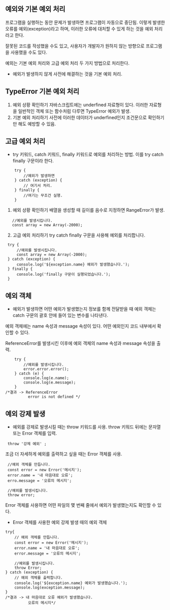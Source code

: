 ## 예외와 기본 예외 처리 
 프로그램을 실행하는 동안 문제가 발생하면 프로그램이 자동으로 중단됨. 이렇게 발생한 오류를
 예외(exception)라고 하며, 이러한 오류에 대처할 수 있게 하는 것을 예외 처리라고 한다. 

 잘못된 코드를 작성했을 수도 있고, 사용자가 개발자가 원하지 않는 방향으로 프로그램을 사용했을 수도 있다. 
 
 예외는 기본 예외 처리와 고급 예외 처리 두 가지 방법으로 처리한다.
 - 예외가 발생하지 않게 사전에 해결하는 것을 기본 예외 처리. 


## TypeError 기본 예외 처리 

1. 예외 상황 확인하기 
 자바스크립트에는 underfined 자료형이 있다. 이러한 자료형을 일반적인 객체 또는 함수처럼 다루면 TypeError 예외가 발생. 
2. 기본 예외 처리하기 
 사전에 이러한 데이터가 underfined인지 조건문으로 확인하기만 해도 예방할 수 있음. 


## 고급 예외 처리 
- try 키워드, catch 키워드, finally 키워드로 예외를 처리하는 방법. 이를 try catch finally 구문이라 한다. 

```JS
    try {
        //예외가 발생하면 
    } catch (exception) {
        // 여기서 처리.
    } finally {
        //여기는 무조건 실행.
    }

```

1. 예외 상황 확인하기 
 배열을 생성할 때 길이를 음수로 지정하면 RangeError가 발생. 

 ```JS
    //예외를 발생시킵니다. 
    const array = new Array(-2000);
 ```




 2. 고급 예외 처리하기 
  try catch finally 구문을 사용해 예외를 처리합니다.

```JS
 try {
     //예외를 발생시킵니다. 
     const array = new Array(-2000);
 } catch (exception) {
     console.log('${exception.name} 예외가 발생했습니다.');
 } finally {
     console.log('finally 구문이 실행되었습니다.');
 }
```


## 예외 객체 
- 예외가 발생하면 어떤 예외가 발생했는지 정보를 함께 전달받을 때 
 예외 객체는 catch 구문의 괄호 안에 들어 있는 변수를 나타낸다. 

예외 객체에는 name 속성과 message 속성이 있다. 어떤 예외인지 코드 내부에서 확인할 수 있다. 

ReferenceError를 발생시킨 이후에 예외 객체의 name 속성과 message 속성을 출력. 
```JS
    try {
        //예외를 발생시킵니다. 
        error.error.error();
    } catch (e) {
        console.log(e.name);
        console.log(e.message);
    }
/*결과 -> ReferenceError
          error is not defined */
``` 


## 예외 강제 발생
- 예외를 강제로 발생시킬 때는 throw 키워드를 사용. throw 키워드 뒤에는 문자열 또는 Error 객체를 입력. 
```JS
 throw '강제 예외' ;
 ```

조금 더 자세하게 예외를 출력하고 싶을 때는 Error 객체를 사용. 

```JS
 //예외 객체를 만듭니다. 
 const error = new Error('메시지');
 error.name = '내 마음대로 오류';
 erro.message = '오류의 메시지';

 //예외를 발생시킵니다. 
 throw error;
```
Error 객체를 사용하면 어떤 파일의 몇 번째 줄에서 예외가 발생했는지도 확인할 수 있다.

- Error 객체를 사용한 예외 강제 발생 때의 예외 객체 
```JS
try{
    // 예외 객체를 만듭니다. 
    const error = new Error('메시지');
    error.name = '내 마음대로 오류';
    error.message = '오류의 메시지';

    //예외를 발생시킵니다. 
    throw Error;
} catch (exception) {
    // 예외 객체를 출력합니다. 
    console.log('${exception.name} 예외가 발생했습니다.');
    console.log(exception.message);
}
/*결과 -> 내 마음대로 오류 예외가 발생했습니다. 
          오류의 메시지*/
```

